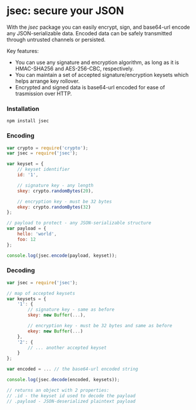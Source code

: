 jsec: secure your JSON
====

With the *jsec* package you can easily encrypt, sign, and base64-url encode any JSON-serializable data. Encoded data can be safely transmitted through untrusted channels or persisted. 

Key features: 

* You can use any signature and encryption algorithm, as long as it is HMAC-SHA256 and AES-256-CBC, respectively.
* You can maintain a set of accepted signature/encryption keysets which helps arrange key rollover.
* Encrypted and signed data is base64-url encoded for ease of trasmission over HTTP.

### Installation

```
npm install jsec
```

### Encoding

```javascript
var crypto = require('crypto');
var jsec = require('jsec');

var keyset = {
    // keyset identifier
    id: '1',

    // signature key - any length
    skey: crypto.randomBytes(20),

    // encryption key - must be 32 bytes
    ekey: crypto.randomBytes(32)
};

// payload to protect - any JSON-serializable structure
var payload = {
    hello: 'world',
    foo: 12
};

console.log(jsec.encode(payload, keyset));
```

### Decoding

```javascript
var jsec = require('jsec');

// map of accepted keysets
var keysets = {
    '1': {
        // signature key - same as before
        skey: new Buffer(...),

        // encryption key - must be 32 bytes and same as before
        ekey: new Buffer(...)
    },
    '2': {
        // ... another accepted keyset 
    }
};

var encoded = ... // the base64-url encoded string 

console.log(jsec.decode(encoded, keysets));

// returns an object with 2 properties: 
// .id - the keyset id used to decode the payload
// .payload - JSON-deserialized plaintext payload
```
